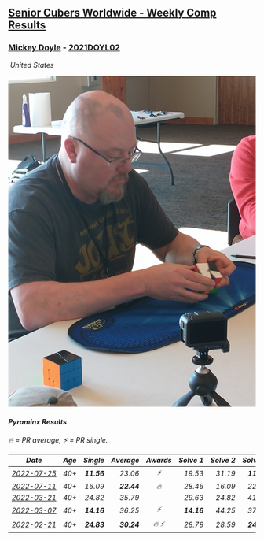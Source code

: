 <style>table {white-space: nowrap;}</style>
<link rel="stylesheet" type="text/css" href="/scw-comp/css/flags.css" />

## [Senior Cubers Worldwide - Weekly Comp Results](/scw-comp/results/)
### [Mickey Doyle](README.md) - [2021DOYL02](https://www.worldcubeassociation.org/persons/2021DOYL02?event=pyram)

<i class="flag flag-US" />&nbsp;United States

![Mickey Doyle](1644595509.jpg)

#### Pyraminx Results

<span style="white-space: nowrap;">🔥 = PR average</span>, <span style="white-space: nowrap;">⚡ = PR single</span>.

| Date | Age | Single | Average | Awards | Solve 1 | Solve 2 | Solve 3 | Solve 4 | Solve 5 | Video |
| :--: | :--: | --: | --: | :--: | --: | --: | --: | --: | --: | :-- |
| [2022-07-25](../../results/2022-07-25/pyram.md) | 40+ | **11.56** | 23.06 | ⚡ | 19.53 | 31.19 | **11.56** | 25.82 | 23.82 | [Desktop](https://www.facebook.com/events/587016656266234/permalink/595595368741696) / [Mobile](https://m.facebook.com/events/587016656266234?view=permalink&id=595595368741696) |
| [2022-07-11](../../results/2022-07-11/pyram.md) | 40+ | 16.09 | **22.44** | 🔥 | 28.46 | 16.09 | 22.86 | 24.08 | 20.37 | [Desktop](https://www.facebook.com/events/1077792383124606/permalink/1086861838884327) / [Mobile](https://m.facebook.com/events/1077792383124606?view=permalink&id=1086861838884327) |
| [2022-03-21](../../results/2022-03-21/pyram.md) | 40+ | 24.82 | 35.79 |  | 29.63 | 24.82 | 41.33 | 41.05 | 36.69 | [Desktop](https://www.facebook.com/events/525463282272711/permalink/534351108050595) / [Mobile](https://m.facebook.com/events/525463282272711?view=permalink&id=534351108050595) |
| [2022-03-07](../../results/2022-03-07/pyram.md) | 40+ | **14.16** | 36.25 | ⚡ | **14.16** | 44.25 | 37.06 | 41.59 | 30.10 | [Desktop](https://www.facebook.com/events/492851219083428/permalink/501089698259580) / [Mobile](https://m.facebook.com/events/492851219083428?view=permalink&id=501089698259580) |
| [2022-02-21](../../results/2022-02-21/pyram.md) | 40+ | **24.83** | **30.24** | 🔥 ⚡ | 28.79 | 28.59 | **24.83** | 54.65 | 33.33 | [Desktop](https://www.facebook.com/events/283377510532834/permalink/291748173029101) / [Mobile](https://m.facebook.com/events/283377510532834?view=permalink&id=291748173029101) |


<!-- Global site tag (gtag.js) - Google Analytics -->
<script async src="https://www.googletagmanager.com/gtag/js?id=UA-86348435-3"></script>
<script>window.dataLayer = window.dataLayer || []; function gtag() {dataLayer.push(arguments);} gtag('js', new Date()); gtag('config', 'UA-86348435-3');</script>
